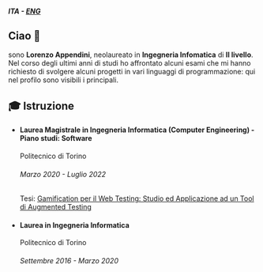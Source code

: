##### ITA - [ENG](https://github.com/Neppa97/Neppa97/blob/main/README.md)
## Ciao 👋 
sono **Lorenzo Appendini**, neolaureato in **Ingegneria Infomatica** di **II livello**. Nel corso degli ultimi anni di studi ho affrontato alcuni esami che mi hanno richiesto di svolgere alcuni progetti in vari linguaggi di programmazione: qui nel profilo sono visibili i principali.

## :mortar_board: Istruzione
* #### Laurea Magistrale in Ingegneria Informatica (Computer Engineering) - Piano studi: Software
  Politecnico di Torino
  
  ###### Marzo 2020 - Luglio 2022
  
  Tesi: [Gamification per il Web Testing: Studio ed Applicazione ad un Tool di Augmented Testing](https://github.com/Neppa97/Neppa97/blob/main/gamification-per-il-web-testing-studio-ed-applicazione-ad-un-tool-di-augmented-testing.pdf)

* #### Laurea in Ingegneria Informatica
  Politecnico di Torino
  
  ###### Settembre 2016 - Marzo 2020

